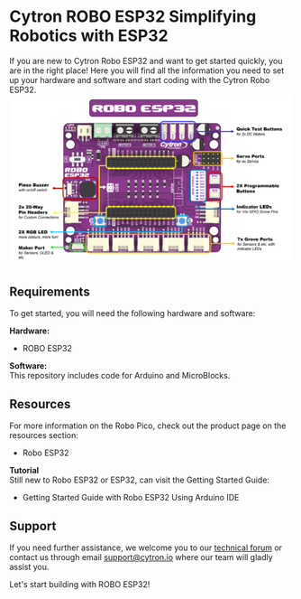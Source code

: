 # Cytron ROBO ESP32 Simplifying Robotics with ESP32
If you are new to Cytron Robo ESP32 and want to get started quickly, you are in the right place! Here you will find all the information you need to set up your hardware and software and start coding with the Cytron Robo ESP32.
![Robo ESP32 Features Label](https://github.com/CytronTechnologies/Cytron-ROBO-ESP32/blob/main/images/robo-esp32-features-label.png)

## Requirements  
To get started, you will need the following hardware and software:

**Hardware:**  
* ROBO ESP32

**Software:**  
This repository includes code for Arduino and MicroBlocks. 

## Resources
For more information on the Robo Pico, check out the product page on the resources section:  
* Robo ESP32

**Tutorial**  
Still new to Robo ESP32 or ESP32, can visit the Getting Started Guide:
* Getting Started Guide with Robo ESP32 Using Arduino IDE 

## Support  
If you need further assistance, we welcome you to our [technical forum](http://forum.cytron.io) or contact us through email support@cytron.io where our team will gladly assist you. 

Let's start building with ROBO ESP32!